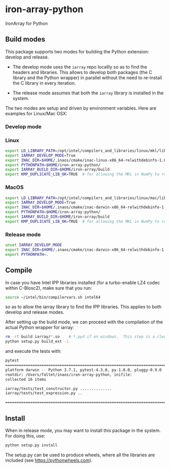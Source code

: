 # iron-array-python
IronArray for Python

## Build modes

This package supports two modes for building the Python extension: develop and release.

* The develop mode uses the `iarray` repo locallly so as to find the headers and libraries.  This allows to develop both packages (the C library and the Python wrapper) in parallel without the need to re-install the C library in every iteration.

* The release mode assumes that both the `iarray` library is installed in the system.

The two modes are setup and driven by environment variables.  Here are examples for Linux/Mac OSX:

### Develop mode

### Linux
```bash
export LD_LIBRARY_PATH=/opt/intel/compilers_and_libraries/linux/mkl/lib:$HOME/iron-array/build
export IARRAY_DEVELOP_MODE=True
export INAC_DIR=$HOME/.inaos/cmake/inac-linux-x86_64-relwithdebinfo-1.0.4
export PYTHONPATH=$HOME/iron-array-python/
export IARRAY_BUILD_DIR=$HOME/iron-array/build
export KMP_DUPLICATE_LIB_OK=TRUE  # for allowing the MKL in NumPy to run in parallel to the one in IronArray
```

### MacOS
```bash
export LD_LIBRARY_PATH=/opt/intel/compilers_and_libraries/linux/mac/lib:$HOME/iron-array/build
export IARRAY_DEVELOP_MODE=True
export INAC_DIR=$HOME/.inaos/cmake/inac-darwin-x86_64-relwithdebinfo-1.0.4
export PYTHONPATH=$HOME/iron-array-python/
export IARRAY_BUILD_DIR=$HOME/iron-array/build
export KMP_DUPLICATE_LIB_OK=TRUE  # for allowing the MKL in NumPy to run in parallel to the one in IronArray
```

### Release mode

```bash
unset IARRAY_DEVELOP_MODE
export INAC_DIR=$HOME/.inaos/cmake/inac-darwin-x86_64-relwithdebinfo-1.0.4
export PYTHONPATH=.
```

## Compile

In case you have Intel IPP libraries installed (for a turbo-enable LZ4 codec within C-Blosc2), make sure that you run:

```bash
source ~/intel/bin/compilervars.sh intel64
```

so as to allow the iarray library to find the IPP libraries.  This applies to both develop and release modes.

After setting up the build mode, we can proceed with the compilation of the actual Python wrapper for iarray:

```bash
rm -rf build iarray/*.so    # *.pyd if on windows.  This step is a cleanup and purely optional.
python setup.py build_ext -i
```

and  execute the tests with:

```bash
pytest
====================================================================================== test session starts =======================================================================================
platform darwin -- Python 3.7.1, pytest-4.3.0, py-1.8.0, pluggy-0.9.0
rootdir: /Users/faltet/inaos/iron-array-python, inifile:
collected 16 items

iarray/tests/test_constructor.py ..............                                                                                                                                            [ 87%]
iarray/tests/test_expression.py ..                                                                                                                                                         [100%]

=================================================================================== 16 passed in 0.29 seconds ====================================================================================
```

## Install

When in release mode, you may want to install this package in the system.  For doing this, use:

```bash
python setup.py install
```

The setup.py can be used to produce wheels, where all the libraries are included (see https://pythonwheels.com).
